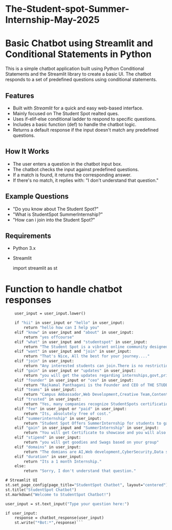 # The-Student-spot-Summer-Internship-May-2025
# Basic Chatbot using Streamlit and Conditional Statements in Python

This is a simple chatbot application built using Python Conditional Statements and the Streamlit library to create a basic UI. The chatbot responds to a set of predefined questions using conditional statements.

## Features
- Built with *Streamlit* for a quick and easy web-based interface.
- Mainly focused on The Student Spot realted ques.
- Uses if-elif-else conditional ladder to respond to specific questions.
- Includes a basic function (def) to handle the chatbot logic.
- Returns a default response if the input doesn't match any predefined questions.

## How It Works
- The user enters a question in the chatbot input box.
- The chatbot checks the input against predefined questions.
- If a match is found, it returns the corresponding answer.
- If there's no match, it replies with: "I don't understand that question."

## Example Questions
- "Do you know about The Student Spot?"
- "What is StudentSpot SummerInternship?"
- "How can i join into the Student Spot?"

## Requirements
- Python 3.x
- Streamlit
  
  import streamlit as st

# Function to handle chatbot responses
```def chatbot_response(user_input):
    user_input = user_input.lower()

    if "hii" in user_input or "hello" in user_input:
        return "hello how can I help you"
    elif "know" in user_input and "about" in user_input:
        return "yes offcourse"
    elif "what" in user_input and "studentspot" in user_input:
        return "The Student Spot is a vibrant online community designed to empower students. which gives updates about internships,webinars,workshops,events,jobs,hackothans etc."
    elif "want" in user_input and "join" in user_input:
        return "That's Nice, All the best for your journey...."
    elif "join" in user_input:
        return "Any interested students can join.There is no restrictions for it."
    elif "gain" in user_input or "updates" in user_input:
        return "you will get the updates regarding internships,govt,private jobs,webinars,workshops,events and networking."
    elif "founder" in user_input or "ceo" in user_input:
        return "Rajkamal Panthagani is the Founder and CEO of THE STUDENT SPOT"
    elif "teams" in user_input:
        return "Campus Ambassador,Web Development,Creative Team,Content and Research Team,Social Media Team."
    elif "trusted" in user_input:
        return "Yes, many companies recognize StudentSpots certifications."
    elif "fee" in user_input or "paid" in user_input:
        return "Its, absolutely free of cost."
    elif "summerinternship" in user_input:
        return "Student Spot Offers SummerInternship for students to gain practical experience of their Skills in different domains."
    elif "gain" in user_input and "SummerInternship" in user_input:
        return "You will get Certificate to showcase and you will also get recommendations based on your work."
    elif "stipend" in user_input:
        return "you will get goodies and Swags based on your group"
    elif "domains" in user_input:
        return "The domians are AI,Web development,CyberSecurity,Data science,Python,Java,Android Development,UI/UX,c++"
    elif "duration" in user_input:
        return "Its a 1 month Internship."
    else:
        return "Sorry, I don't understand that question."

# Streamlit UI
st.set_page_config(page_title="StudentSpot Chatbot", layout="centered")
st.title("StudentSpot Chatbot")
st.markdown("Welcome to StudentSpot Chatbot!")

user_input = st.text_input("Type your question here:")

if user_input:
    response = chatbot_response(user_input)
    st.write("*Bot:*",response)```

